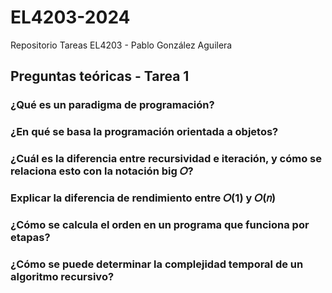 # EL4203-2024

Repositorio Tareas EL4203 - Pablo González Aguilera

## Preguntas teóricas - Tarea 1

### ¿Qué es un paradigma de programación?

### ¿En qué se basa la programación orientada a objetos?

### ¿Cuál es la diferencia entre recursividad e iteración, y cómo se relaciona esto con la notación big 𝑂?

### Explicar la diferencia de rendimiento entre 𝑂(1) y 𝑂(𝑛)

### ¿Cómo se calcula el orden en un programa que funciona por etapas?

### ¿Cómo se puede determinar la complejidad temporal de un algoritmo recursivo?